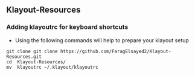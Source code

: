 ## Klayout-Resources

###  Adding klayoutrc for keyboard shortcuts


- Using the following commands will help to prepare your klayout setup

```
git clone git clone https://github.com/FaragElsayed2/Klayout-Resources.git
cd  Klayout-Resources/
mv  klayoutrc ~/.klayout/klayoutrc
```

